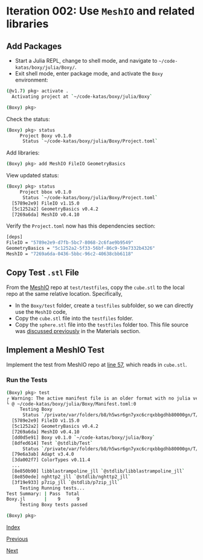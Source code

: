 # Iteration 002: Use `MeshIO` and related libraries

## Add Packages

* Start a Julia REPL, change to shell mode, and navigate to `~/code-katas/boxy/julia/Boxy/`.
* Exit shell mode, enter package mode, and activate the `Boxy` environment:

```bash
(@v1.7) pkg> activate .
  Activating project at `~/code-katas/boxy/julia/Boxy`

(Boxy) pkg> 
```

Check the status:

```bash
(Boxy) pkg> status
     Project Boxy v0.1.0
      Status `~/code-katas/boxy/julia/Boxy/Project.toml`
```

Add libraries:

```bash
(Boxy) pkg> add MeshIO FileIO GeometryBasics
```

View updated status:

```bash
(Boxy) pkg> status
     Project bbox v0.1.0
      Status `~/code-katas/boxy/julia/Boxy/Project.toml`
  [5789e2e9] FileIO v1.15.0
  [5c1252a2] GeometryBasics v0.4.2
  [7269a6da] MeshIO v0.4.10
```

Verify the `Project.toml` now has this dependencies section:

```bash
[deps]
FileIO = "5789e2e9-d7fb-5bc7-8068-2c6fae9b9549"
GeometryBasics = "5c1252a2-5f33-56bf-86c9-59e7332b4326"
MeshIO = "7269a6da-0436-5bbc-96c2-40638cbb6118"
```

## Copy Test `.stl` File

From the [MeshIO](https://github.com/JuliaIO/MeshIO.jl/tree/master/test/testfiles) repo at
`test/testfiles`, copy the `cube.stl` to the local repo at the same relative location.  Specifically, 

* In the `Boxy/test` folder, create a `testfiles` subfolder, so we can directly use the `MeshIO` code,
* Copy the `cube.stl` file into the `testfiles` folder.
* Copy the `sphere.stl` file into the `testfiles` folder too.  This file source was [discussed previously](../../README.md#materials) in the Materials section.

## Implement a MeshIO Test

Implement the test from MeshIO repo at 
[line 57](https://github.com/JuliaIO/MeshIO.jl/blob/master/test/runtests.jl#L57), 
which reads in `cube.stl`. 


### Run the Tests

```bash
(Boxy) pkg> test
┌ Warning: The active manifest file is an older format with no julia version entry. Dependencies may have been resolved with a different julia version.
└ @ ~/code-katas/boxy/julia/Boxy/Manifest.toml:0
     Testing Boxy
      Status `/private/var/folders/b8/h5wsr6gn7yxc6crqxbbgdhb80000gn/T/jl_76MnDs/Project.toml`
  [5789e2e9] FileIO v1.15.0
  [5c1252a2] GeometryBasics v0.4.2
  [7269a6da] MeshIO v0.4.10
  [dd0d5e91] Boxy v0.1.0 `~/code-katas/boxy/julia/Boxy`
  [8dfed614] Test `@stdlib/Test`
      Status `/private/var/folders/b8/h5wsr6gn7yxc6crqxbbgdhb80000gn/T/jl_76MnDs/Manifest.toml`
  [79e6a3ab] Adapt v3.4.0
  [3da002f7] ColorTypes v0.11.4
  ...
  [8e850b90] libblastrampoline_jll `@stdlib/libblastrampoline_jll`
  [8e850ede] nghttp2_jll `@stdlib/nghttp2_jll`
  [3f19e933] p7zip_jll `@stdlib/p7zip_jll`
     Testing Running tests...
Test Summary: | Pass  Total
Boxy.jl       |    9      9
     Testing Boxy tests passed 

(Boxy) pkg> 
```

[Index](README.md)

[Previous](iteration_001.md)

[Next](iteration_003.md)
